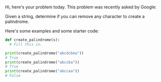 Hi, here's your problem today. This problem was recently asked by Google:

Given a string, determine if you can remove any character to create a palindrome.

Here's some examples and some starter code:

```py
def create_palindrome(s):
  # Fill this in.

print(create_palindrome("abcdcbea"))
# True
print(create_palindrome("abccba"))
# True
print(create_palindrome("abccaa"))
# False
```